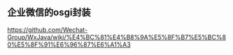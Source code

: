 ## 企业微信的osgi封装
https://github.com/Wechat-Group/WxJava/wiki/%E4%BC%81%E4%B8%9A%E5%8F%B7%E5%BC%80%E5%8F%91%E6%96%87%E6%A1%A3